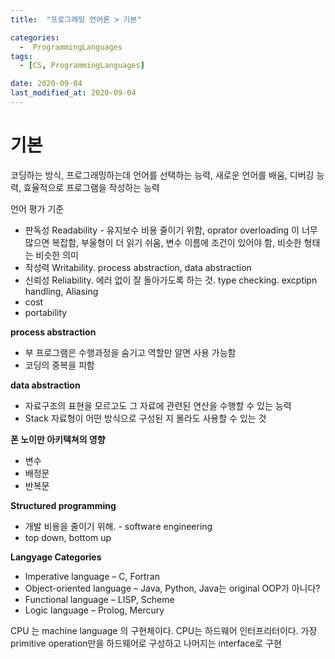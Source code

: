 ```yaml
---
title:  "프로그래밍 언어론 > 기본" 

categories:
  -  ProgrammingLanguages
tags:
  - [CS, ProgrammingLanguages]

date: 2020-09-04
last_modified_at: 2020-09-04
---
```



# 기본
코딩하는 방식, 프로그래밍하는데 언어를 선택하는 능력, 새로운 언어를 배움, 디버깅 능력, 효율적으로 프로그램을 작성하는 능력

언어 평가 기준 

- 판독성 Readability - 유지보수 비용 줄이기 위함, oprator overloading 이 너무 많으면 복잡함, 부울형이 더 읽기 쉬움, 변수 이름에 조건이 있어야 함, 비슷한 형태는 비슷한 의미
- 작성력 Writability. process abstraction, data abstraction
- 신뢰성 Reliability. 에러 없이 잘 돌아가도록 하는 것. type checking. excptipn handling, Aliasing
- cost
- portability

**process abstraction**

- 부 프로그램은 수행과정을 숨기고 역할만 알면 사용 가능함
- 코딩의 중복을 피함

**data abstraction**

- 자료구조의 표현을 모르고도 그 자료에 관련된 연산을 수행할 수 있는 능력
- Stack 자료형이 어떤 방식으로 구성된 지 몰라도 사용할 수 있는 것

**폰 노이만 아키텍쳐의 영향**

- 변수
- 배정문
- 반복문

**Structured programming**

- 개발 비용을 줄이기 위해. - software engineering
- top down, bottom up

**Langyage Categories**

- Imperative language – C, Fortran
- Object-oriented language – Java, Python, Java는 original OOP가 아니다?
- Functional language – LISP, Scheme
- Logic language – Prolog, Mercury

CPU 는 machine language 의 구현체이다. CPU는 하드웨어 인터프리터이다. 가장 primitive operation만을 하드웨어로 구성하고 나머지는  interface로 구현